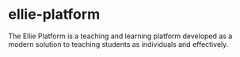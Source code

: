 # ellie-platform
The Ellie Platform is a teaching and learning platform developed as a modern solution to teaching students as individuals and effectively.
